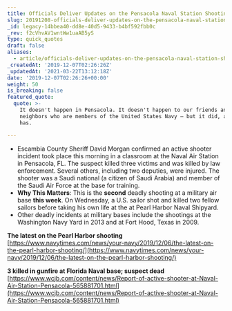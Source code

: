 ```yaml
---
title: Officials Deliver Updates on the Pensacola Naval Station Shooting
slug: 20191208-officials-deliver-updates-on-the-pensacola-naval-station-shooting
_id: legacy-14bbea40-dd8e-40d5-9433-b4bf592fbb0c
_rev: f2cVhvAV1wntWw1uaAB5yS
type: quick_quotes
draft: false
aliases:
  - article/officials-deliver-updates-on-the-pensacola-naval-station-shooting/
_createdAt: '2019-12-07T02:26:26Z'
_updatedAt: '2021-03-22T13:12:18Z'
date: '2019-12-07T02:26:26+00:00'
weight: 50
is_breaking: false
featured_quote:
  quote: >-
    It doesn't happen in Pensacola. It doesn't happen to our friends and
    neighbors who are members of the United States Navy — but it did, and it
    has.

---
```

* Escambia County Sheriff David Morgan confirmed an active shooter incident took place this morning in a classroom at the Naval Air Station in Pensacola, FL. The suspect killed three victims and was killed by law enforcement. Several others, including two deputies, were injured. The shooter was a Saudi national (a citizen of Saudi Arabia) and member of the Saudi Air Force at the base for training.
* **Why This Matters**: This is the **second** deadly shooting at a military air base **this week**. On Wednesday, a U.S. sailor shot and killed two fellow sailors before taking his own life at the at Pearl Harbor Naval Shipyard.
* Other deadly incidents at military bases include the shootings at the Washington Navy Yard in 2013 and at Fort Hood, Texas in 2009.

**The latest on the Pearl Harbor shooting** [https://www.navytimes.com/news/your-navy/2019/12/06/the-latest-on-the-pearl-harbor-shooting/](https://www.navytimes.com/news/your-navy/2019/12/06/the-latest-on-the-pearl-harbor-shooting/)

**3 killed in gunfire at Florida Naval base; suspect dead** [https://www.wcjb.com/content/news/Report-of-active-shooter-at-Naval-Air-Station-Pensacola-565881701.html](https://www.wcjb.com/content/news/Report-of-active-shooter-at-Naval-Air-Station-Pensacola-565881701.html)